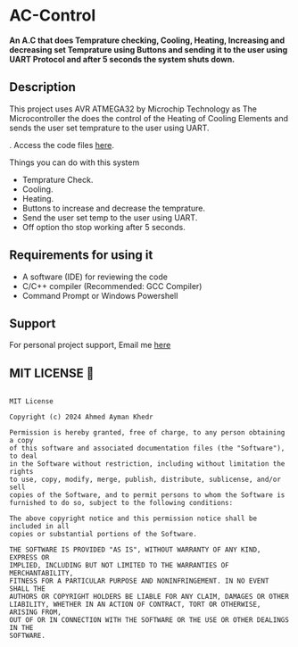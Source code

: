 # AC-Control

**An A.C that does Temprature checking, Cooling, Heating, Increasing and decreasing set Temprature using Buttons and sending it to the user using UART Protocol and after 5 seconds the system shuts down.**

## Description

This project uses AVR ATMEGA32 by Microchip Technology as The Microcontroller the does the control of the Heating of Cooling Elements and sends the user set temprature to the user using UART.

. Access the code files [here](https://github.com/Developer-Ahmed-Ayman-khedr/AC-Control/blob/master/SourceCode/APP/main.c "AC Control").

Things you can do with this system

- Temprature Check.
- Cooling.
- Heating.
- Buttons to increase and decrease the temprature.
- Send the user set temp to the user using UART.
- Off option tho stop working after 5 seconds.

## Requirements for using it

- A software (IDE) for reviewing the code
- C/C++ compiler (Recommended: GCC Compiler)
- Command Prompt or Windows Powershell

## Support

For personal project support, Email me [here](ahmed-ayman-khedr@hotmail.com "Ahmed Ayman Khedr")

## MIT LICENSE 📔

```LICENSE

MIT License

Copyright (c) 2024 Ahmed Ayman Khedr 

Permission is hereby granted, free of charge, to any person obtaining a copy
of this software and associated documentation files (the "Software"), to deal
in the Software without restriction, including without limitation the rights
to use, copy, modify, merge, publish, distribute, sublicense, and/or sell
copies of the Software, and to permit persons to whom the Software is
furnished to do so, subject to the following conditions:

The above copyright notice and this permission notice shall be included in all
copies or substantial portions of the Software.

THE SOFTWARE IS PROVIDED "AS IS", WITHOUT WARRANTY OF ANY KIND, EXPRESS OR
IMPLIED, INCLUDING BUT NOT LIMITED TO THE WARRANTIES OF MERCHANTABILITY,
FITNESS FOR A PARTICULAR PURPOSE AND NONINFRINGEMENT. IN NO EVENT SHALL THE
AUTHORS OR COPYRIGHT HOLDERS BE LIABLE FOR ANY CLAIM, DAMAGES OR OTHER
LIABILITY, WHETHER IN AN ACTION OF CONTRACT, TORT OR OTHERWISE, ARISING FROM,
OUT OF OR IN CONNECTION WITH THE SOFTWARE OR THE USE OR OTHER DEALINGS IN THE
SOFTWARE.
```